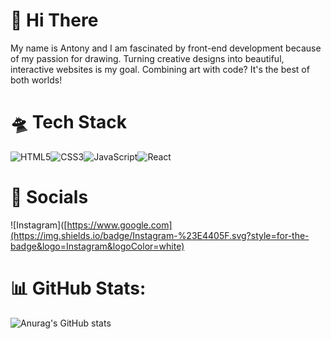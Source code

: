 # 👋  Hi There

My name is Antony and I am fascinated by front-end development because of my passion for drawing. Turning creative designs into beautiful, interactive websites is my goal. Combining art with code? It's the best of both worlds!

# 🛸 Tech Stack

![HTML5](https://img.shields.io/badge/html5-%23E34F26.svg?style=for-the-badge&logo=html5&logoColor=white)![CSS3](https://img.shields.io/badge/css3-%231572B6.svg?style=for-the-badge&logo=css3&logoColor=white)![JavaScript](https://img.shields.io/badge/javascript-%23323330.svg?style=for-the-badge&logo=javascript&logoColor=%23F7DF1E)![React](https://img.shields.io/badge/react-%2320232a.svg?style=for-the-badge&logo=react&logoColor=%2361DAFB)

# 📱 Socials

![Instagram]([https://www.google.com](https://img.shields.io/badge/Instagram-%23E4405F.svg?style=for-the-badge&logo=Instagram&logoColor=white)

# 📊 GitHub Stats:
![Anurag's GitHub stats](https://github-readme-stats.vercel.app/api?username=AntonyLD&show_icons=true&theme=transparent)


